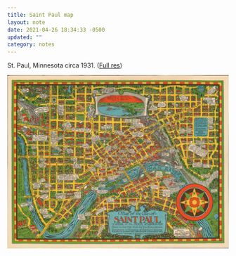```yaml
---
title: Saint Paul map
layout: note
date: 2021-04-26 18:34:33 -0500
updated: ""
category: notes
---
```

St. Paul, Minnesota circa 1931. ([Full res](https://timculverhouse.com/assets/img/saint-paul-full-res.jpeg))

![](/assets/img/saint-paul-2560.jpeg)